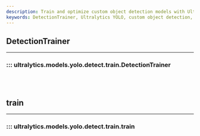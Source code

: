 ```yaml
---
description: Train and optimize custom object detection models with Ultralytics DetectionTrainer and train functions. Get started with YOLO v8 today.
keywords: DetectionTrainer, Ultralytics YOLO, custom object detection, train models, AI applications
---
```


## DetectionTrainer
---
### ::: ultralytics.models.yolo.detect.train.DetectionTrainer
<br><br>

## train
---
### ::: ultralytics.models.yolo.detect.train.train
<br><br>
